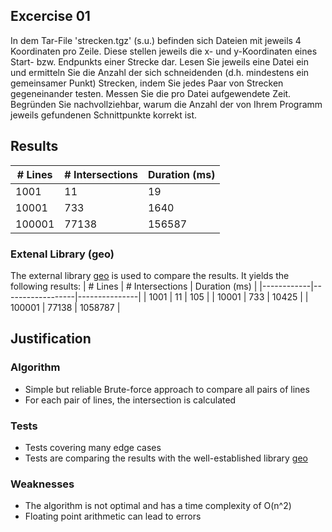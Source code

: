 ## Excercise 01
In dem Tar-File 'strecken.tgz' (s.u.) befinden sich Dateien mit jeweils 4 Koordinaten pro Zeile. Diese stellen jeweils die x- und y-Koordinaten eines Start- bzw. Endpunkts einer Strecke dar. Lesen Sie jeweils eine Datei ein und ermitteln Sie die Anzahl der sich schneidenden (d.h. mindestens ein gemeinsamer Punkt) Strecken, indem Sie jedes Paar von Strecken gegeneinander testen. Messen Sie die pro Datei aufgewendete Zeit. Begründen Sie nachvollziehbar, warum die Anzahl der von Ihrem Programm jeweils gefundenen Schnittpunkte korrekt ist.

## Results
| # Lines    | # Intersections  | Duration (ms) |
|------------|------------------|---------------|
| 1001       | 11               | 19            |
| 10001      | 733              | 1640          |
| 100001     | 77138            | 156587        

### Extenal Library (geo)
The external library [geo](https://crates.io/crates/geo) is used to compare the results.
It yields the following results:
| # Lines    | # Intersections  | Duration (ms) |
|------------|------------------|---------------|
| 1001       | 11               | 105           |
| 10001      | 733              | 10425         |
| 100001     | 77138            | 1058787       |

## Justification
### Algorithm
- Simple but reliable Brute-force approach to compare all pairs of lines
- For each pair of lines, the intersection is calculated

### Tests
- Tests covering many edge cases
- Tests are comparing the results with the well-established library [geo](https://crates.io/crates/geo)

### Weaknesses
- The algorithm is not optimal and has a time complexity of O(n^2)
- Floating point arithmetic can lead to errors  